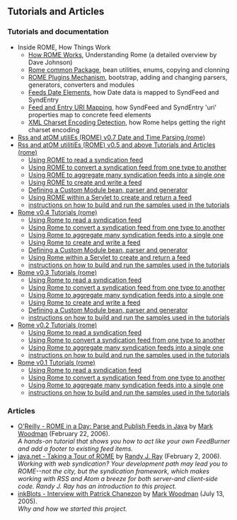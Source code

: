 ## Tutorials and Articles

### Tutorials and documentation

-   Inside ROME, How Things Work
    -   [How ROME Works](./HowRomeWorks/index.html), Understanding Rome
        (a detailed overview by Dave Johnson)
    -   [Rome common
        Package](./HowRomeWorks/UnderstandingTheRomeCommonClassesAndInterfaces.html),
        bean utilities, enums, copying and clonning
    -   [ROME Plugins
        Mechanism](./RssAndAtOMUtilitiEsROMEV0.5AndAboveTutorialsAndArticles/RssAndAtOMUtilitiEsROMEPluginsMechanism.html),
        bootstrap, adding and changing parsers, generators, converters
        and modules
    -   [Feeds Date
        Elements](./RssAndAtOMUtilitiEsROMEV0.5AndAboveTutorialsAndArticles/FeedsDateElementsMappingToSyndFeedAndSyndEntry.html),
        how Date data is mapped to SyndFeed and SyndEntry
    -   [Feed and Entry URI
        Mapping](./RssAndAtOMUtilitiEsROMEV0.5AndAboveTutorialsAndArticles/FeedAndEntryURIMappingHowSyndFeedAndSyndEntryUriPropertiesMapToRSSAndAtomElements.html),
        how SyndFeed and SyndEntry \'uri\' properties map to concrete
        feed elements
    -   [XML Charset Encoding
        Detection](./RssAndAtOMUtilitiEsROMEV0.5AndAboveTutorialsAndArticles/XMLCharsetEncodingDetectionHowRssAndAtOMUtilitiEsROMEHelpsGettingTheRightCharsetEncoding.html),
        how Rome helps getting the right charset encoding
-   [Rss and atOM utiliEs (ROME) v0.7 Date and Time Parsing
    (rome)](./RssAndAtOMUtiliEsROMEV0.7DateAndTimeParsing.html)
-   [Rss and atOM utilitiEs (ROME) v0.5 and above Tutorials and Articles
    (rome)](./RssAndAtOMUtilitiEsROMEV0.5AndAboveTutorialsAndArticles/index.html)
    -   [Using ROME to read a syndication
        feed](./RssAndAtOMUtilitiEsROMEV0.5AndAboveTutorialsAndArticles/RssAndAtOMUtilitiEsROMEV0.5TutorialUsingROMEToReadASyndicationFeed.html)
    -   [Using ROME to convert a syndication feed from one type to
        another](./RssAndAtOMUtilitiEsROMEV0.5AndAboveTutorialsAndArticles/RssAndAtOMUtilitiEsROMEV0.5TutorialUsingROMEToConvertASyndicationFeedFromOneTypeToAnother.html)
    -   [Using ROME to aggregate many syndication feeds into a single
        one](./RssAndAtOMUtilitiEsROMEV0.5AndAboveTutorialsAndArticles/RssAndAtOMUtilitiEsROMEV0.5TutorialUsingROMEToAggregateManySyndicationFeedsIntoASingleOne.html)
    -   [Using ROME to create and write a
        feed](./RssAndAtOMUtilitiEsROMEV0.5AndAboveTutorialsAndArticles/RssAndAtOMUtilitiEsROMEV0.5TutorialUsingROMEToCreateAndWriteASyndicationFeed.html)
    -   [Defining a Custom Module bean, parser and
        generator](./RssAndAtOMUtilitiEsROMEV0.5AndAboveTutorialsAndArticles/RssAndAtOMUtilitiEsROMEV0.5TutorialDefiningACustomModuleBeanParserAndGenerator.html)
    -   [Using ROME within a Servlet to create and return a
        feed](./RssAndAtOMUtilitiEsROMEV0.5AndAboveTutorialsAndArticles/RssAndAtOMUtilitiEsROMEV0.5TutorialUsingROMEWithinAServletToCreateAndReturnAFeed.html)
    -   [instructions on how to build and run the samples used in the
        tutorials](./RssAndAtOMUtilitiEsROMEV0.5AndAboveTutorialsAndArticles/RssAndAtOMUtilitiEsROMEV0.5HowToBuildAndRunTheTutorialsSampleCode.html)
-   [Rome v0.4 Tutorials
    (rome)](./ROMEReleases/ROME0.4Beta/RomeV0.4Tutorials/index.html)
    -   [Using Rome to read a syndication
        feed](./HowRomeWorks/RomeV0.4TutorialUsingRomeToReadASyndicationFeed.html)
    -   [Using Rome to convert a syndication feed from one type to
        another](./HowRomeWorks/RomeV0.4TutorialUsingRomeToConvertASyndicationFeedFromOneTypeToAnother.html)
    -   [Using Rome to aggregate many syndication feeds into a single
        one](./HowRomeWorks/RomeV0.4TutorialUsingRomeToAggregateManySyndicationFeedsIntoASingleOne.html)
    -   [Using Rome to create and write a
        feed](./HowRomeWorks/RomeV0.4TutorialUsingRomeToCreateAndWriteASyndicationFeed.html)
    -   [Defining a Custom Module bean, parser and
        generator](./HowRomeWorks/RomeV0.4TutorialDefiningACustomModuleBeanParserAndGenerator.html)
    -   [Using Rome within a Servlet to create and return a
        feed](./ROMEReleases/ROME0.4Beta/RomeV0.4Tutorials/RomeV0.4TutorialUsingRomeWithinAServletToCreateAndReturnAFeed.html)
    -   [instructions on how to build and run the samples used in the
        tutorials](./ROMEReleases/ROME0.4Beta/RomeV0.4Tutorials/RomeV0.4HowToBuildAndRunTheTutorialsSampleCode.html)
-   [Rome v0.3 Tutorials
    (rome)](./ROMEReleases/ROME0.3Beta/RomeV0.3Tutorials/index.html)
    -   [Using Rome to read a syndication
        feed](./ROMEReleases/ROME0.3Beta/RomeV0.3Tutorials/RomeV0.3TutorialUsingRomeToReadASyndicationFeed.html)
    -   [Using Rome to convert a syndication feed from one type to
        another](./ROMEReleases/ROME0.3Beta/RomeV0.3Tutorials/RomeV0.3TutorialUsingRomeToConvertASyndicationFeedFromOneTypeToAnother.html)
    -   [Using Rome to aggregate many syndication feeds into a single
        one](./ROMEReleases/ROME0.3Beta/RomeV0.3Tutorials/RomeV0.3TutorialUsingRomeToAggregateManySyndicationFeedsIntoASingleOne.html)
    -   [Using Rome to create and write a
        feed](./ROMEReleases/ROME0.3Beta/RomeV0.3Tutorials/RomeV0.3TutorialUsingRomeToCreateAndWriteASyndicationFeed.html)
    -   [Defining a Custom Module bean, parser and
        generator](./ROMEReleases/ROME0.3Beta/RomeV0.3Tutorials/RomeV0.3TutorialDefiningACustomModuleBeanParserAndGenerator.html)
    -   [instructions on how to build and run the samples used in the
        tutorials](./ROMEReleases/ROME0.3Beta/RomeV0.3Tutorials/RomeV0.3HowToBuildAndRunTheTutorialsSampleCode.html)
-   [Rome v0.2 Tutorials
    (rome)](./ROMEReleases/ROME0.2Beta/RomeV0.2Tutorials/index.html)
    -   [Using Rome to read a syndication
        feed](./ROMEReleases/ROME0.2Beta/RomeV0.2Tutorials/RomeV0.2TutorialUsingRomeToReadASyndicationFeed.html)
    -   [Using Rome to convert a syndication feed from one type to
        another](./ROMEReleases/ROME0.2Beta/RomeV0.2Tutorials/RomeV0.2TutorialUsingRomeToConvertASyndicationFeedFromOneTypeToAnother.html)
    -   [Using Rome to aggregate many syndication feeds into a single
        one](./ROMEReleases/ROME0.2Beta/RomeV0.2Tutorials/RomeV0.2TutorialUsingRomeToAggregateManySyndicationFeedsIntoASingleOne.html)
    -   [instructions on how to build and run the samples used in the
        tutorials](./ROMEReleases/ROME0.1Beta/RomeV0.1Tutorials/RomeV0.1HowToBuildAndRunTheTutorialsSampleCode.html)
-   [Rome v0.1 Tutorials
    (rome)](./ROMEReleases/ROME0.1Beta/RomeV0.1Tutorials/index.html)
    -   [Using Rome to read a syndication
        feed](./ROMEReleases/ROME0.1Beta/RomeV0.1Tutorials/RomeV0.1TutorialUsingRomeToReadASyndicationFeed.html)
    -   [Using Rome to convert a syndication feed from one type to
        another](./ROMEReleases/ROME0.1Beta/RomeV0.1Tutorials/RomeV0.1TutorialUsingRomeToConvertASyndicationFeedFromOneTypeToAnother.html)
    -   [Using Rome to aggregate many syndication feeds into a single
        one](./ROMEReleases/ROME0.1Beta/RomeV0.1Tutorials/RomeV0.1TutorialUsingRomeToAggregateManySyndicationFeedsIntoASingleOne.html)
    -   [instructions on how to build and run the samples used in the
        tutorials](./ROMEReleases/ROME0.1Beta/RomeV0.1Tutorials/RomeV0.1HowToBuildAndRunTheTutorialsSampleCode.html)

### Articles

-   [O\'Reilly - ROME in a Day: Parse and Publish Feeds in
    Java](http://www.xml.com/pub/a/2006/02/22/rome-parse-publish-rss-atom-feeds-java.html)
    by [Mark Woodman](http://markwoodman.com/) (February
    22, 2006).\
    *A hands-on tutorial that shows you how to act like your own
    FeedBurner and add a footer to existing feed items.*
-   [java.net - Taking a Tour of
    ROME](http://today.java.net/pub/a/today/2006/02/02/tour-of-rome.html)
    by [Randy J. Ray](http://www.rjray.org/) (February 2,
    2006).\
    *Working with web syndication? Your development path may lead you to
    ROME\--not the city, but the syndication framework, which makes
    working with RSS and Atom a breeze for both server-and client-side
    code. Randy J. Ray has an introduction to this project.*
-   [inkBlots - Interview with Patrick
    Chanezon](http://inkblots.markwoodman.com/rss-diaries/patrick-chanezon)
    by [Mark Woodman](http://markwoodman.com/) (July 13,
    2005).\
    *Why and how we started this project.*
